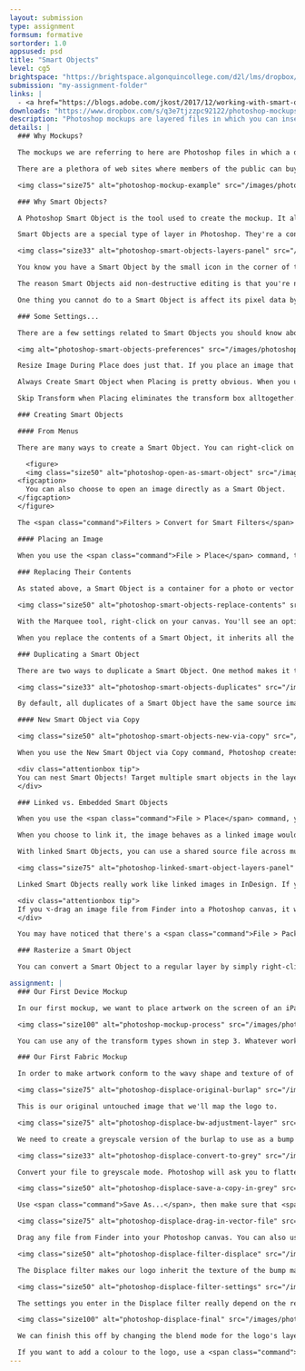 ```yaml
---
layout: submission
type: assignment
formsum: formative
sortorder: 1.0
appsused: psd
title: "Smart Objects"
level: cg5
brightspace: "https://brightspace.algonquincollege.com/d2l/lms/dropbox/user/folder_submit_files.d2l?db=456568&grpid=0&isprv=0&bp=0&ou=463723"
submission: "my-assignment-folder"
links: |
  - <a href="https://blogs.adobe.com/jkost/2017/12/working-with-smart-objects-in-photoshop-cc.html?utm_source=dlvr.it&utm_medium=twitter" class="" target="_blank">15 Tips for Smart Objects</a>
downloads: "https://www.dropbox.com/s/q3e7tjzzpc92122/photoshop-mockups.zip?dl=1"
description: "Photoshop mockups are layered files in which you can insert an image of a portfolio piece to show it in its natural environment."
details: | 
  ### Why Mockups?

  The mockups we are referring to here are Photoshop files in which a designer can place their portfolio pieces so they become part of a photograph. They feature your portfolio piece in its natural environment as if it were in daily use.

  There are a plethora of web sites where members of the public can buy templated design solutions, be they brochure or web site templates. You should treat these sites as a source of competition for designers everywhere. What they shouldn't be is a source of graphics for us, designers. We need to be the ones <i>making</i> (and maybe selling) the mockups, not <i>buying</i> them.

  <img class="size75" alt="photoshop-mockup-example" src="/images/photoshop-mockups/photoshop-mockup-example.jpg">

  ### Why Smart Objects?

  A Photoshop Smart Object is the tool used to create the mockup. It allows for the seamless swapping of artwork, while all the transformations, masks and effects are maintained.

  Smart Objects are a special type of layer in Photoshop. They're a container for the original image (or images!). The image can be a photo, vector content or even text. The goals of Smart Objects are to ensure non-destructive editing, to assist team work and to edit duplicate layers simultaneously.

  <img class="size33" alt="photoshop-smart-objects-layers-panel" src="/images/photoshop-smart-objects/photoshop-smart-objects-layers-panel.jpg">

  You know you have a Smart Object by the small icon in the corner of the layer's main icon. There's a chain-link icon for Linked Smart Objects and a page icon for Embedded Smart Objects.

  The reason Smart Objects aid non-destructive editing is that you're not really affecting the pixel data. See, if you scale a Smart Object, you're not really scaling the image. You're scaling an image of the original art. This means that you could scale it up and down repeatedly without damaging the original image's pixels.

  One thing you cannot do to a Smart Object is affect its pixel data by painting in any way.

  ### Some Settings...

  There are a few settings related to Smart Objects you should know about. Go <span class="command">Photoshop > Preferences > General</span> to find these settings.

  <img alt="photoshop-smart-objects-preferences" src="/images/photoshop-smart-objects/photoshop-smart-objects-preferences.jpg">

  Resize Image During Place does just that. If you place an image that's larger than your current canvas, it will resize it to fit the canvas. This prevents a gigantic image's tranform box from being way off screen.

  Always Create Smart Object when Placing is pretty obvious. When you use the <span class="command">File > Place</span> command, the resulting layer is a Smart Object.

  Skip Transform when Placing eliminates the transform box alltogether. You can always envoke the Tranform box with <span class="command">⌘-T</span> if you want to scale your placed Smart Object.

  ### Creating Smart Objects

  #### From Menus

  There are many ways to create a Smart Object. You can right-click on any layer's name and choose <span class="command">Convert to Smart Object</span>. You can also go <span class="command">Layers > Smart Objects > Convert to Smart Object</span>. These commands are both the same. You can also get to the command from the Layers panel menu.

    <figure>
    <img class="size50" alt="photoshop-open-as-smart-object" src="/images/photoshop-smart-objects/photoshop-open-as-smart-object.jpg">
  <figcaption>
    You can also choose to open an image directly as a Smart Object.
  </figcaption>
  </figure>

  The <span class="command">Filters > Convert for Smart Filters</span> command makes a Smart Object too. So really, they're not Smart Filters. They're normal filters being applied to the Smart Object. Either way, this makes it that any filters you apply to a Smart Object are non-distructive. They are applied to an image of the photo; not the original photo.

  #### Placing an Image

  When you use the <span class="command">File > Place</span> command, the placed image is a Smart Object. It's usually best to place .PSD files beccause they have layers. If you place a JPEG, then you do edits that have layers, you need to flatten them every time.
    
  ### Replacing Their Contents

  As stated above, a Smart Object is a container for a photo or vector art. Well, if it's a container, it stands to reason that we can replace the contents of that container.

  <img class="size50" alt="photoshop-smart-objects-replace-contents" src="/images/photoshop-smart-objects/photoshop-smart-objects-replace-contents.jpg">

  With the Marquee tool, right-click on your canvas. You'll see an option for <span class="command">Replace Contents...</span>. You can also access this command by right-clicking on the layer and from the <span class="command">Layers > Smart Objects</span> menu.

  When you replace the contents of a Smart Object, it inherits all the transformations and effects you had previously applied. This is really one of the big benefits of Smart Objects.

  ### Duplicating a Smart Object

  There are two ways to duplicate a Smart Object. One method makes it that all instances of the Smart Object have one source image. The second method creates a whole new Smart Object, with no relationship to the first.

  <img class="size33" alt="photoshop-smart-objects-duplicates" src="/images/photoshop-smart-objects/photoshop-smart-objects-duplicates.jpg">

  By default, all duplicates of a Smart Object have the same source image inside them. When you edit one, all copies reflect the edit. In the image above, I added a mask to one of the layers. The other layer got the mask automatically.

  #### New Smart Object via Copy

  <img class="size50" alt="photoshop-smart-objects-new-via-copy" src="/images/photoshop-smart-objects/photoshop-smart-objects-new-via-copy.jpg">

  When you use the New Smart Object via Copy command, Photoshop creates a separate instance of the Smart Object, which doesn't affect any others.

  <div class="attentionbox tip">
  You can nest Smart Objects! Target multiple smart objects in the layers panel. Right-click on them, then choose Convert to Smart Object. Now you have multiple smart objects inside a single smart object.
  </div>

  ### Linked vs. Embedded Smart Objects

  When you use the <span class="command">File > Place</span> command, you have two choices. You can choose <span class="command">Linked</span> or <span class="command">Embedded</span>. When you choose to embed, the image becomes part of your Photoshop file.

  When you choose to link it, the image behaves as a linked image would in InDesign. There's a link relationship between the main file and the linked file on your computer. The contents of a linked Smart Object are referenced from external image files.

  With linked Smart Objects, you can use a shared source file across multiple Photoshop documents. This is great for working in teams. Imagine three designers each working on files A, B and C, wich each have file D linked to them. When D is edited, it updates in A, B and C like magic. Really. Magic. *Adobe Magic*.

  <img class="size75" alt="photoshop-linked-smart-object-layers-panel" src="/images/photoshop-smart-objects/photoshop-linked-smart-object-layers-panel.jpg">

  Linked Smart Objects really work like linked images in InDesign. If you edit the linked image, it updates in the parent file. Beware! If you move, rename or delete the linked file in Finder, the host file can lose track of it.

  <div class="attentionbox tip">
  If you ⌥-drag an image file from Finder into a Photoshop canvas, it will automatically become a Linked Smart Object.
  </div>

  You may have noticed that there's a <span class="command">File > Package</span> command in Photoshop. The function is used to package linked Smart Objects, just like the Package function works in InDesign. And that's all it's good for. It doesn't package fonts or anything else.

  ### Rasterize a Smart Object

  You can convert a Smart Object to a regular layer by simply right-clicking on it in the layers panel, then choosing <span class="command">Rasterize Layer</span>. As usual, this command is also available from the Layer menu, or with a right-click while using the Marquee tool. Once you've done so, the layer's tranformations become destructive.

assignment: |
  ### Our First Device Mockup

  In our first mockup, we want to place artwork on the screen of an iPad. We have the photo of the iPad, then we have a separate .psd of a poster we've designed. To place artwork on a device screen, follow the steps below.

  <img class="size100" alt="photoshop-mockup-process" src="/images/photoshop-mockups/photoshop-mockup-process.jpg">

  You can use any of the transform types shown in step 3. Whatever works for your circumstances. In step #5, you should detach the mask from the image by deactivating the chain-link icon in the Layers panel. This allows us to move the artwork separately inside the mask for proper positioning.

  ### Our First Fabric Mockup

  In order to make artwork conform to the wavy shape and texture of of a fabric, we need to use Photoshop's Displace filter.

  <img class="size75" alt="photoshop-displace-original-burlap" src="/images/photoshop-mockups/displace/photoshop-displace-original-burlap.jpg">

  This is our original untouched image that we'll map the logo to.

  <img class="size75" alt="photoshop-displace-bw-adjustment-layer" src="/images/photoshop-mockups/displace/photoshop-displace-bw-adjustment-layer.jpg">

  We need to create a greyscale version of the burlap to use as a bump map. The best way to do this is to create a Black and White Adjustment Layer. Usually the Infrared setting gives you the highest contrast. If it doesn't work for you, choose another preset. We're looking for the whitest whites and the darkest blacks possible.

  <img class="size33" alt="photoshop-displace-convert-to-grey" src="/images/photoshop-mockups/displace/photoshop-displace-convert-to-grey.jpg">

  Convert your file to greyscale mode. Photoshop will ask you to flatten layers and discard colours. It's all good. We're going to discard these changes anyways.

  <img class="size50" alt="photoshop-displace-save-a-copy-in-grey" src="/images/photoshop-mockups/displace/photoshop-displace-save-a-copy-in-grey.jpg">

  Use <span class="command">Save As...</span>, then make sure that <span class="command">As a Copy</span> is checked so that it spawns a second copy of the file. This will leave the original file untouched. We wouldn't want to convert our original file. Once you've done this, undo back to the colour version of the file.

  <img class="size75" alt="photoshop-displace-drag-in-vector-file" src="/images/photoshop-mockups/displace/photoshop-displace-drag-in-vector-file.jpg">

  Drag any file from Finder into your Photoshop canvas. You can also use <span class="command">File > Place Embedded...</span> to import artwork to map to the background texture. Either way, these methods create a Smart Object.

  <img class="size50" alt="photoshop-displace-filter-displace" src="/images/photoshop-mockups/displace/photoshop-displace-filter-displace.jpg">

  The Displace filter makes our logo inherit the texture of the bump map we give it.

  <img class="size50" alt="photoshop-displace-filter-settings" src="/images/photoshop-mockups/displace/photoshop-displace-filter-settings.jpg">

  The settings you enter in the Displace filter really depend on the resoution of your file. Notice that the number doesn't even have a unit of measure. It's not pixels or percent. We're going ol' school here. Giv'er a number. Take a guess. This is exactly why we're using a Smart Object. It allows us to go back into the settings to make the effect look just right.

  <img class="size100" alt="photoshop-displace-final" src="/images/photoshop-mockups/displace/photoshop-displace-final.jpg">

  We can finish this off by changing the blend mode for the logo's layer. In this case, the logo's black on a lighter backgroud, so the Overlay blend mode works pretty well.

  If you want to add a colour to the logo, use a <span class="command">Colour Overlay</span> Layer Effect.
---
```

